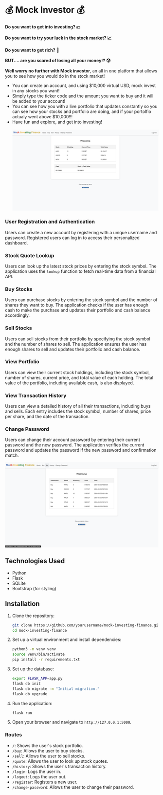 # 💰 Mock Investor 💰

**Do you want to get into investing? 💵** <br>
<br>
**Do you want to try your luck in the stock market? 📈** <br>
<br>
**Do you want to get rich? 🤑** <br>
<br>
**BUT.... are you scared of losing all your money!? 😰** <br>
<br>
**Well worry no further with Mock investor**, an all in one platform that allows you to see how you would do in the stock market! 
- You can create an account, and using $10,000 virtual USD, mock invest in any stocks you want!
- Simply type the ticker code and the amount you want to buy and it will be added to your account!
- You can see how you with a live portfolio that updates constantly so you can see how your stocks and portfolio are doing, and if your portolfio actualy went above $10,000!!!
- Have fun and explore, and get into investing! <br> <br>
![Homepage](screenshot/homepage.png)

### User Registration and Authentication

Users can create a new account by registering with a unique username and password. Registered users can log in to access their personalized dashboard.

### Stock Quote Lookup

Users can look up the latest stock prices by entering the stock symbol. The application uses the `lookup` function to fetch real-time data from a financial API.

### Buy Stocks

Users can purchase stocks by entering the stock symbol and the number of shares they want to buy. The application checks if the user has enough cash to make the purchase and updates their portfolio and cash balance accordingly.

### Sell Stocks

Users can sell stocks from their portfolio by specifying the stock symbol and the number of shares to sell. The application ensures the user has enough shares to sell and updates their portfolio and cash balance.

### View Portfolio

Users can view their current stock holdings, including the stock symbol, number of shares, current price, and total value of each holding. The total value of the portfolio, including available cash, is also displayed.

### View Transaction History

Users can view a detailed history of all their transactions, including buys and sells. Each entry includes the stock symbol, number of shares, price per share, and the date of the transaction.

### Change Password

Users can change their account password by entering their current password and the new password. The application verifies the current password and updates the password if the new password and confirmation match.

![History](screenshot/history.png)

## Technologies Used

- Python
- Flask
- SQLite
- Bootstrap (for styling)

## Installation

1. Clone the repository:
    ```sh
    git clone https://github.com/yourusername/mock-investing-finance.git
    cd mock-investing-finance
    ```

2. Set up a virtual environment and install dependencies:
    ```sh
    python3 -m venv venv
    source venv/bin/activate
    pip install -r requirements.txt
    ```

3. Set up the database:
    ```sh
    export FLASK_APP=app.py
    flask db init
    flask db migrate -m "Initial migration."
    flask db upgrade
    ```

4. Run the application:
    ```sh
    flask run
    ```

5. Open your browser and navigate to `http://127.0.0.1:5000`.

### Routes

- `/`: Shows the user's stock portfolio.
- `/buy`: Allows the user to buy stocks.
- `/sell`: Allows the user to sell stocks.
- `/quote`: Allows the user to look up stock quotes.
- `/history`: Shows the user's transaction history.
- `/login`: Logs the user in.
- `/logout`: Logs the user out.
- `/register`: Registers a new user.
- `/change-password`: Allows the user to change their password.
